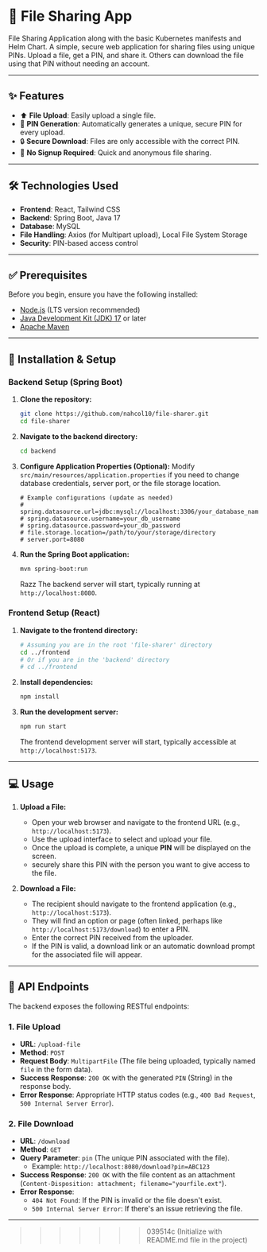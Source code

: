 # 📁 File Sharing App
File Sharing Application along with the basic Kubernetes manifests and Helm Chart.
A simple, secure web application for sharing files using unique PINs. Upload a file, get a PIN, and share it. Others can download the file using that PIN without needing an account.

---

## ✨ Features

*   ⬆️ **File Upload**: Easily upload a single file.
*   🔑 **PIN Generation**: Automatically generates a unique, secure PIN for every upload.
*   🔒 **Secure Download**: Files are only accessible with the correct PIN.
*   👤 **No Signup Required**: Quick and anonymous file sharing.

---

## 🛠️ Technologies Used

*   **Frontend**: React, Tailwind CSS
*   **Backend**: Spring Boot, Java 17
*   **Database**: MySQL
*   **File Handling**: Axios (for Multipart upload), Local File System Storage
*   **Security**: PIN-based access control

---

## ✅ Prerequisites

Before you begin, ensure you have the following installed:

*   [Node.js](https://nodejs.org/) (LTS version recommended)
*   [Java Development Kit (JDK) 17](https://www.oracle.com/java/technologies/javase/jdk17-archive-downloads.html) or later
*   [Apache Maven](https://maven.apache.org/download.cgi)

---

## 🚀 Installation & Setup

### Backend Setup (Spring Boot)

1.  **Clone the repository:**
    ```bash
    git clone https://github.com/nahcol10/file-sharer.git
    cd file-sharer
    ```

2.  **Navigate to the backend directory:**
    ```bash
    cd backend
    ```

3.  **Configure Application Properties (Optional):**
    Modify `src/main/resources/application.properties` if you need to change database credentials, server port, or the file storage location.
    ```properties
    # Example configurations (update as needed)
    # spring.datasource.url=jdbc:mysql://localhost:3306/your_database_name
    # spring.datasource.username=your_db_username
    # spring.datasource.password=your_db_password
    # file.storage.location=/path/to/your/storage/directory
    # server.port=8080
    ```

4.  **Run the Spring Boot application:**
    ```bash
    mvn spring-boot:run
    ```
     Razz The backend server will start, typically running at `http://localhost:8080`.

### Frontend Setup (React)

1.  **Navigate to the frontend directory:**
    ```bash
    # Assuming you are in the root 'file-sharer' directory
    cd ../frontend
    # Or if you are in the 'backend' directory
    # cd ../frontend
    ```

2.  **Install dependencies:**
    ```bash
    npm install
    ```

3.  **Run the development server:**
    ```bash
    npm run start
    ```
     The frontend development server will start, typically accessible at `http://localhost:5173`.

---

## 💻 Usage

1.  **Upload a File:**
    *   Open your web browser and navigate to the frontend URL (e.g., `http://localhost:5173`).
    *   Use the upload interface to select and upload your file.
    *   Once the upload is complete, a unique **PIN** will be displayed on the screen.
    *    securely share this PIN with the person you want to give access to the file.

2.  **Download a File:**
    *   The recipient should navigate to the frontend application (e.g., `http://localhost:5173`).
    *   They will find an option or page (often linked, perhaps like `http://localhost:5173/download`) to enter a PIN.
    *   Enter the correct PIN received from the uploader.
    *   If the PIN is valid, a download link or an automatic download prompt for the associated file will appear.

---

## 🔌 API Endpoints

The backend exposes the following RESTful endpoints:

### 1. File Upload

*   **URL**: `/upload-file`
*   **Method**: `POST`
*   **Request Body**: `MultipartFile` (The file being uploaded, typically named `file` in the form data).
*   **Success Response**: `200 OK` with the generated `PIN` (String) in the response body.
*   **Error Response**: Appropriate HTTP status codes (e.g., `400 Bad Request`, `500 Internal Server Error`).

### 2. File Download

*   **URL**: `/download`
*   **Method**: `GET`
*   **Query Parameter**: `pin` (The unique PIN associated with the file).
    *   Example: `http://localhost:8080/download?pin=ABC123`
*   **Success Response**: `200 OK` with the file content as an attachment (`Content-Disposition: attachment; filename="yourfile.ext"`).
*   **Error Response**:
    *   `404 Not Found`: If the PIN is invalid or the file doesn't exist.
    *   `500 Internal Server Error`: If there's an issue retrieving the file.

---
>>>>>>> 039514c (Initialize with README.md file in the project)
